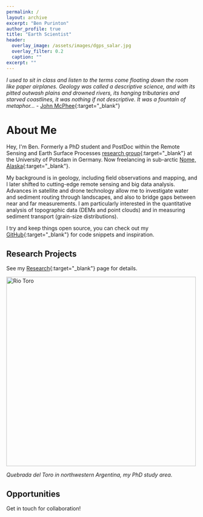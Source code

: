 ```yaml
---
permalink: /
layout: archive
excerpt: "Ben Purinton"
author_profile: true
title: "Earth Scientist"
header:
  overlay_image: /assets/images/dgps_salar.jpg
  overlay_filter: 0.2
  caption: ""
excerpt: ""
---
```


_I used to sit in class and listen to the terms come floating down the room like paper airplanes. Geology was called a descriptive science, and with its pitted outwash plains and drowned rivers, its hanging tributaries and starved coastlines, it was nothing if not descriptive. It was a fountain of metaphor..._ - [John McPhee](https://archive.nytimes.com/www.nytimes.com/books/first/m/mcphee-annals.html){:target="_blank"}

# About Me
Hey, I'm Ben. Formerly a PhD student and PostDoc within the Remote Sensing and Earth Surface Processes [research group](https://up-rs-esp.github.io/){:target="_blank"} at the University of Potsdam in Germany. Now freelancing in sub-arctic [Nome, Alaska](https://www.visitnomealaska.com/){:target="_blank"}. 

My background is in geology, including field observations and mapping, and I later shifted to cutting-edge remote sensing and big data analysis. Advances in satellite and drone technology allow me to investigate water and sediment routing through landscapes, and also to bridge gaps between near and far measurements. I am particularly interested in the quantitative analysis of topographic data (DEMs and point clouds) and in measuring sediment transport (grain-size distributions).

I try and keep things open source, you can check out my [GitHub](https://github.com/bpurinton){:target="_blank"} for code snippets and inspiration.

## Research Projects
See my [Research](/research/index.html){:target="_blank"} page for details.

<img src="/assets/images/Toro_full.jpg" alt="Rio Toro" width="500"/>
<p align ="left">
<i>Quebrada del Toro in northwestern Argentina, my PhD study area.</i>
</p>

## Opportunities
Get in touch for collaboration!